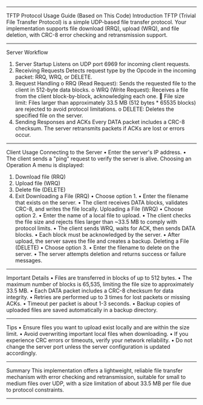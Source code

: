 
________________________________________
TFTP Protocol Usage Guide (Based on This Code)
Introduction
TFTP (Trivial File Transfer Protocol) is a simple UDP-based file transfer protocol. Your implementation supports file download (RRQ), upload (WRQ), and file deletion, with CRC-8 error checking and retransmission support.
________________________________________
Server Workflow
1.	Server Startup
Listens on UDP port 6969 for incoming client requests.
2.	Receiving Requests
Detects request type by the Opcode in the incoming packet: RRQ, WRQ, or DELETE.
3.	Request Handling
o	RRQ (Read Request): Sends the requested file to the client in 512-byte data blocks.
o	WRQ (Write Request): Receives a file from the client block-by-block, acknowledging each one.
	File size limit: Files larger than approximately 33.5 MB (512 bytes * 65535 blocks) are rejected to avoid protocol limitations.
o	DELETE: Deletes the specified file on the server.
4.	Sending Responses and ACKs
Every DATA packet includes a CRC-8 checksum. The server retransmits packets if ACKs are lost or errors occur.
________________________________________
Client Usage
Connecting to the Server
•	Enter the server's IP address.
•	The client sends a "ping" request to verify the server is alive.
Choosing an Operation
A menu is displayed:
1.	Download file (RRQ)
2.	Upload file (WRQ)
3.	Delete file (DELETE)
4.	Exit
Downloading a File (RRQ)
•	Choose option 1.
•	Enter the filename that exists on the server.
•	The client receives DATA blocks, validates CRC-8, and writes the file locally.
Uploading a File (WRQ)
•	Choose option 2.
•	Enter the name of a local file to upload.
•	The client checks the file size and rejects files larger than ~33.5 MB to comply with protocol limits.
•	The client sends WRQ, waits for ACK, then sends DATA blocks.
•	Each block must be acknowledged by the server.
•	After upload, the server saves the file and creates a backup.
Deleting a File (DELETE)
•	Choose option 3.
•	Enter the filename to delete on the server.
•	The server attempts deletion and returns success or failure messages.
________________________________________
Important Details
•	Files are transferred in blocks of up to 512 bytes.
•	The maximum number of blocks is 65,535, limiting the file size to approximately 33.5 MB.
•	Each DATA packet includes a CRC-8 checksum for data integrity.
•	Retries are performed up to 3 times for lost packets or missing ACKs.
•	Timeout per packet is about 1-3 seconds.
•	Backup copies of uploaded files are saved automatically in a backup directory.
________________________________________
Tips
•	Ensure files you want to upload exist locally and are within the size limit.
•	Avoid overwriting important local files when downloading.
•	If you experience CRC errors or timeouts, verify your network reliability.
•	Do not change the server port unless the server configuration is updated accordingly.
________________________________________
Summary
This implementation offers a lightweight, reliable file transfer mechanism with error checking and retransmission, suitable for small to medium files over UDP, with a size limitation of about 33.5 MB per file due to protocol constraints.
________________________________________


